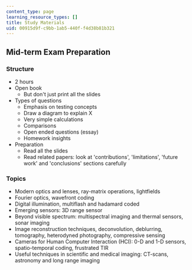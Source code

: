 ```yaml
---
content_type: page
learning_resource_types: []
title: Study Materials
uid: 00915d9f-c9bb-1ab5-440f-f4d38b81b321
---
```


Mid-term Exam Preparation
-------------------------

### Structure

*   2 hours
*   Open book
    *   But don't just print all the slides
*   Types of questions
    *   Emphasis on testing concepts
    *   Draw a diagram to explain X
    *   Very simple calculations
    *   Comparisons
    *   Open ended questions (essay)
    *   Homework insights
*   Preparation
    *   Read all the slides
    *   Read related papers: look at 'contributions', 'limitations', 'future work' and 'conclusions' sections carefully

### Topics

*   Modern optics and lenses, ray-matrix operations, lightfields
*   Fourier optics, wavefront coding
*   Digital illumination, multiflash and hadamard coded
*   Emerging sensors: 3D range sensor
*   Beyond visible spectrum: multispectral imaging and thermal sensors, sonar imaging
*   Image reconstruction techniques, deconvolution, deblurring, tomography, heterodyned photography, compressive sensing
*   Cameras for Human Computer Interaction (HCI): 0-D and 1-D sensors, spatio-temporal coding, frustrated TIR
*   Useful techniques in scientific and medical imaging: CT-scans, astronomy and long range imaging